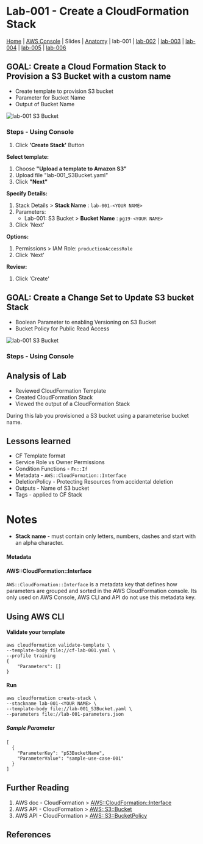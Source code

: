 
# Lab-001 - Create a CloudFormation Stack

[Home](../README.md) |
[AWS Console](https://console.aws.amazon.com) |
Slides |
[Anatomy](anatomy.md) |
lab-001 |
[lab-002](lab-002.md) |
[lab-003](lab-003.md) |
[lab-004](lab-004.md) |
[lab-005](lab-005.md) |
[lab-006](lab-006.md)


## GOAL: Create a Cloud Formation Stack to Provision a S3 Bucket with a custom name

* Create template to provision S3 bucket
* Parameter for Bucket Name
* Output of Bucket Name

![lab-001 S3 Bucket](https://raw.githubusercontent.com/sunil-tailor/lab_cloudformation/master/diagrams/lab-001-g1.png)


### Steps - Using Console
1. Click __'Create Stack'__ Button

__Select template:__
1. Choose __"Upload a template to Amazon S3"__
1. Upload file "lab-001_S3Bucket.yaml"
1. Click __"Next"__

__Specify Details:__
1. Stack Details > __Stack Name__ : `lab-001-<YOUR NAME>`
1. Parameters:
   - Lab-001: S3 Bucket > __Bucket Name__ : `pg19-<YOUR NAME>`
1. Click 'Next'

__Options:__
1. Permissions > IAM Role: `productionAccessRole`
1. Click 'Next'

__Review:__
1. Click 'Create'

## GOAL: Create a Change Set to Update S3 bucket Stack

* Boolean Parameter to enabling Versioning on S3 Bucket
* Bucket Policy for Public Read Access

![lab-001 S3 Bucket](https://raw.githubusercontent.com/sunil-tailor/lab_cloudformation/master/diagrams/lab-001-g2.png)


### Steps - Using Console




## Analysis of Lab

- Reviewed CloudFormation Template
- Created CloudFormation Stack
- Viewed the output of a CloudFormation Stack

During this lab you provisioned a S3 bucket using a parameterise bucket name.

## Lessons learned
* CF Template format
* Service Role vs Owner Permissions
* Condition Functions - `Fn::If`
* Metadata - `AWS::CloudFormation::Interface`
* DeletionPolicy - Protecting Resources from accidental deletion
* Outputs - Name of S3 bucket
* Tags - applied to CF Stack


# Notes
- __Stack name__ - must contain only letters, numbers, dashes and start with an alpha character.

#### Metadata



#### AWS::CloudFormation::Interface
`AWS::CloudFormation::Interface` is a metadata key that defines how parameters are grouped and sorted in the AWS CloudFormation console. Its only used on AWS Console, AWS CLI and API do not use this metadata key.




## Using AWS CLI

#### Validate your template
```
aws cloudformation validate-template \
--template-body file://cf-lab-001.yaml \
--profile training
{
    "Parameters": []
}
```

#### Run

```
aws cloudformation create-stack \
--stackname lab-001-<YOUR NAME> \
--template-body file://lab-001_S3Bucket.yaml \
--parameters file://lab-001-parameters.json
```

##### Sample Parameter
```
[
  {
    "ParameterKey": "pS3BucketName",
    "ParameterValue": "sample-use-case-001"
  }
]
```


## Further Reading
1. AWS doc - CloudFormation > [AWS::CloudFormation::Interface](https://docs.aws.amazon.com/AWSCloudFormation/latest/UserGuide/aws-resource-cloudformation-interface.html)
1. AWS API - CloudFormation > [AWS::S3::Bucket](https://docs.aws.amazon.com/AWSCloudFormation/latest/UserGuide/aws-properties-s3-bucket.html)
1. AWS API - CloudFormation > [AWS::S3::BucketPolicy](https://docs.aws.amazon.com/AWSCloudFormation/latest/UserGuide/aws-properties-s3-policy.html)


## References
